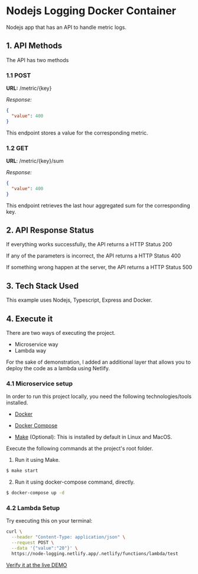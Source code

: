 # Nodejs Logging Docker Container

Nodejs app that has an API to handle metric logs.

## 1. API Methods

The API has two methods

### 1.1 POST

**URL:** /metric/{key}

*Response:*

```json
{
  "value": 400
}
```

This endpoint stores a value for the corresponding metric.

### 1.2 GET

**URL**: /metric/{key}/sum

*Response:*

```json
{
  "value": 400
}
```

This endpoint retrieves the last hour aggregated sum for the corresponding key.

## 2. API Response Status

If everything works successfully, the API returns a HTTP Status 200

If any of the parameters is incorrect, the API returns a HTTP Status 400

If something wrong happen at the server, the API returns a HTTP Status 500

## 3. Tech Stack Used

This example uses Nodejs, Typescript, Express and Docker.

## 4. Execute it

There are two ways of executing the project.

- Microservice way
- Lambda way

For the sake of demonstration, I added an additional layer that allows you to deploy the code as a lambda using Netlify.

### 4.1 Microservice setup

In order to run this project locally, you need the following technologies/tools installed.

- [Docker](https://docs.docker.com/engine/install/)

- [Docker Compose](https://docs.docker.com/compose/install/)

- [Make](https://tldp.org/HOWTO/Software-Building-HOWTO-3.html) (Optional): This is installed by default in Linux and MacOS.

Execute the following commands at the project's root folder.

1. Run it using Make.

```bash
$ make start
```

2. Run it using docker-compose command, directly.

```bash
$ docker-compose up -d
```

### 4.2 Lambda Setup

Try executing this on your terminal:

```bash
curl \
  --header "Content-Type: application/json" \
  --request POST \
  --data '{"value":"20"}' \
  https://node-logging.netlify.app/.netlify/functions/lambda/test
```

[Verify it at the live DEMO](https://node-logging.netlify.app/.netlify/functions/lambda/test/sum)
